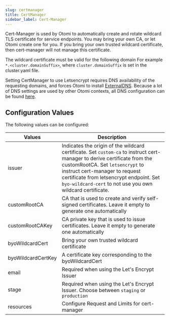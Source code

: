 ```yaml
---
slug: certmanager
title: CertManager
sidebar_label: Cert-Manager
---
```


Cert-Manager is used by Otomi to automatically create and rotate wildcard TLS certificate for service endpoints. You may bring your own CA, or let Otomi create one for you. If you bring your own trusted wildcard certificate, then cert-manager will not manage this certificate.

The wildcard certificate must be valid for the following domain For example `*.<cluster.domainSuffix>`, where `cluster.domainSuffix` is set in the cluster.yaml file.

Setting CertManager to use Letsencrypt requires DNS availability of the requesting domains, and forces Otomi to install [ExternalDNS](external-dns). Because a lot of DNS settings are used by other Otomi contexts, all DNS configuration can be found [here](../for-ops/console/settings/dns).

## Configuration Values

The following values can be configured:

| Values             | Description                                                                                                                                                                                                                                                                                           |
| ------------------ | ----------------------------------------------------------------------------------------------------------------------------------------------------------------------------------------------------------------------------------------------------------------------------------------------------- |
| issuer             | Indicates the origin of the wildcard certificate. Set `custom-ca` to instruct cert-manager to derive certificate from the customRootCA. Set `letsencrypt` to instruct cert-manager to request certificate from letsencrypt endpoint. Set `byo-wildcard-cert` to not use you own wildcard certificate. |
| customRootCA       | CA that is used to create and verify self-signed certificates. Leave it empty to generate one automatically                                                                                                                                                                                           |
| customRootCAKey    | CA private key that is used to issue certificates. Leave it empty to generate one automatically                                                                                                                                                                                                       |
| byoWildcardCert    | Bring your own trusted wildcard certificate                                                                                                                                                                                                                                                           |
| byoWildcardCertKey | A certificate key corresponding to the byoWildcardCert                                                                                                                                                                                                                                                |
| email              | Required when using the Let's Encrypt Issuer                                                                                                                                                                                                                                                          |
| stage              | Required when using the Let's Encrypt Issuer. Choose between `staging` or `production`                                                                                                                                                                                                                |
| resources          | Configure Request and Limits for cert-manager                                                                                                                                                                                                                                                         |
